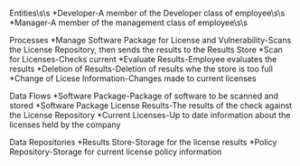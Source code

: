 Entities\s\s
*Developer-A member of the Developer class of employee\s\s
*Manager-A member of the management class of employee\s\s

Processes
*Manage Software Package for License and Vulnerability-Scans the License Repository, then sends the results to the Results Store
*Scan for Licenses-Checks current 
*Evaluate Results-Employee evaluates the results 
*Deletion of Results-Deletion of results whe the store is too full
*Change of Licese Information-Changes made to current licenses

Data Flows
*Software Package-Package of software to be scanned and stored
*Software Package License Results-The results of the check against the License Repository
*Current Licenses-Up to date information about the licenses held by the company

Data Repositories
*Results Store-Storage for the license results
*Policy Repository-Storage for current license policy information
